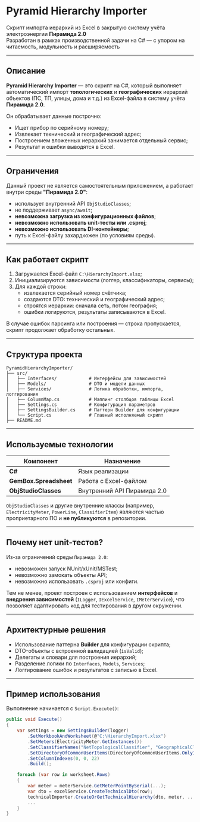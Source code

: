 # Pyramid Hierarchy Importer

Скрипт импорта иерархий из Excel в закрытую систему учёта электроэнергии **Пирамида 2.0**  
Разработан в рамках производственной задачи на C# — с упором на читаемость, модульность и расширяемость

---

## Описание

**Pyramid Hierarchy Importer** — это скрипт на C#, который выполняет автоматический импорт **топологических** и **географических** иерархий объектов (ПС, ТП, улицы, дома и т.д.) из Excel-файла в систему учёта **Пирамида 2.0**.

Он обрабатывает данные построчно:
- Ищет прибор по серийному номеру;
- Извлекает технический и географический адрес;
- Построением вложенных иерархий занимается отдельный сервис;
- Результат и ошибки выводятся в Excel.

---

## Ограничения

Данный проект не является самостоятельным приложением, а работает внутри среды **"Пирамида 2.0"**:

- использует внутренний API `ObjStudioClasses`;
- не поддерживает `async/await`;
- **невозможна загрузка из конфигурационных файлов**;
- **невозможно использовать unit-тесты или .csproj**;
- **невозможно использовать DI-контейнеры**;
- путь к Excel-файлу захардкожен (по условиям среды).

---

## Как работает скрипт

1. Загружается Excel-файл `C:\HierarchyImport.xlsx`;
2. Инициализируются зависимости (логгер, классификаторы, сервисы);
3. Для каждой строки:
   - извлекается серийный номер счётчика;
   - создаются DTO: технический и географический адрес;
   - строятся иерархии: сначала сеть, потом география;
   - ошибки логируются, результаты записываются в Excel.

В случае ошибок парсинга или построения — строка пропускается, скрипт продолжает обработку остальных.

---

## Структура проекта

```
PyramidHierarchyImporter/
├── src/
│   ├── Interfaces/            # Интерфейсы для зависимостей
│   ├── Models/                # DTO и модели данных
│   ├── Services/              # Логика обработки, импорта, логгирования
│   ├── ColumnMap.cs           # Маппинг столбцов таблицы Excel
│   ├── Settings.cs            # Конфигурация параметров
│   ├── SettingsBuilder.cs     # Паттерн Builder для конфигурации
│   └── Script.cs              # Главный исполняемый скрипт
├── README.md
```

---

## Используемые технологии

| Компонент              | Назначение                            |
|------------------------|----------------------------------------|
| **C#**                 | Язык реализации                       |
| **GemBox.Spreadsheet** | Работа с Excel-файлом                 |
| **ObjStudioClasses**   | Внутренний API Пирамида 2.0           |

`ObjStudioClasses` и другие внутренние классы (например, `ElectricityMeter`, `PowerLine`, `ClassifierItem`) являются частью проприетарного ПО и **не публикуются** в репозитории.

---

## Почему нет unit-тестов?

Из-за ограничений среды `Пирамида 2.0`:
- невозможен запуск NUnit/xUnit/MSTest;
- невозможно замокать объекты API;
- невозможно использовать `.csproj` или конфиги.

Тем не менее, проект построен с использованием **интерфейсов** и **внедрения зависимостей** (`ILogger`, `IExcelService`, `IMeterService`), что позволяет адаптировать код для тестирования в другом окружении.

---

## Архитектурные решения

- Использование паттерна **Builder** для конфигурации скрипта;
- DTO-объекты с встроенной валидацией (`isValid`);
- Делегаты и словари для построения иерархий;
- Разделение логики по `Interfaces`, `Models`, `Services`;
- Логгирование ошибок и результатов с записью в Excel.

---

## Пример использования

Выполнение начинается с `Script.Execute()`:

```csharp
public void Execute()
{
    var settings = new SettingsBuilder(logger)
        .SetWorkbookAndWorksheet(@"C:\HierarchyImport.xlsx")
        .SetMeters(ElectricityMeter.GetInstances())
        .SetClassifierNames("NetTopologicalClassifier", "GeographicalClassifier")
        .SetDirectoryOfCommonUserItems(DirectoryOfCommonUserItems.OnlyInstance)
        .SetColumnIndexes(0, 0, 22)
        .Build();

    foreach (var row in worksheet.Rows)
    {
        var meter = meterService.GetMeterPointBySerial(...);
        var dto = excelService.CreateTechnicalDto(row);
        technicalImporter.CreateOrGetTechnicalHierarchy(dto, meter, ...);
        ...
    }
}
```
